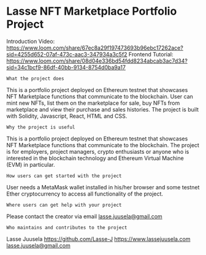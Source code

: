 # Lasse NFT Marketplace Portfolio Project

Introduction Video: https://www.loom.com/share/67ec8a29f197473693b96ebc17262ace?sid=4255d652-07af-473c-aac3-347934a3c5f2
Frontend Tutorial: https://www.loom.com/share/08d04e336bd54fdd8234abcab3ac7d34?sid=34c1bcf9-86df-40bb-9134-8754d0ba9a17

    What the project does
This is a portfolio project deployed on Ethereum testnet that showcases NFT Marketplace functions that communicate to the blockchain. User can mint new NFTs, list them on the marketplace for sale, buy NFTs from marketplace and view their purchase and sales histories. The project is built with Solidity, Javascript, React, HTML and CSS.

    Why the project is useful
This is a portfolio project deployed on Ethereum testnet that showcases NFT Marketplace functions that communicate to the blockchain. The project is for employers, project managers, crypto enthusiasts or anyone who is interested in the blockchain technology and Ethereum Virtual Machine (EVM) in particular.

    How users can get started with the project
User needs a MetaMask wallet installed in his/her browser and some testnet Ether cryptocurrency to access all functionality of the project.

    Where users can get help with your project
Please contact the creator via email lasse.juusela@gmail.com

    Who maintains and contributes to the project
Lasse Juusela
https://github.com/Lasse-J
https://www.lassejuusela.com
lasse.juusela@gmail.com
